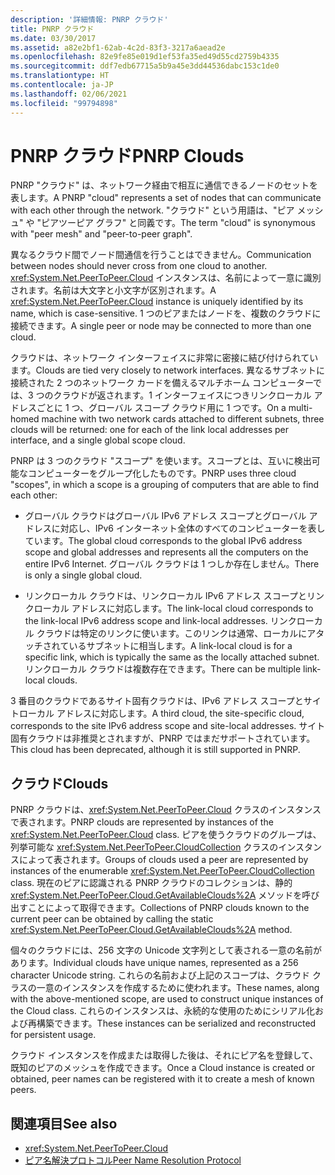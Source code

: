 ```yaml
---
description: '詳細情報: PNRP クラウド'
title: PNRP クラウド
ms.date: 03/30/2017
ms.assetid: a82e2bf1-62ab-4c2d-83f3-3217a6aead2e
ms.openlocfilehash: 82e9fe85e019d1ef53fa35ed49d55cd2759b4335
ms.sourcegitcommit: ddf7edb67715a5b9a45e3dd44536dabc153c1de0
ms.translationtype: HT
ms.contentlocale: ja-JP
ms.lasthandoff: 02/06/2021
ms.locfileid: "99794898"
---
```

# <a name="pnrp-clouds"></a><span data-ttu-id="b0166-103">PNRP クラウド</span><span class="sxs-lookup"><span data-stu-id="b0166-103">PNRP Clouds</span></span>

<span data-ttu-id="b0166-104">PNRP "クラウド" は、ネットワーク経由で相互に通信できるノードのセットを表します。</span><span class="sxs-lookup"><span data-stu-id="b0166-104">A PNRP "cloud" represents a set of nodes that can communicate with each other through the network.</span></span> <span data-ttu-id="b0166-105">"クラウド" という用語は、"ピア メッシュ" や "ピアツーピア グラフ" と同義です。</span><span class="sxs-lookup"><span data-stu-id="b0166-105">The term "cloud" is synonymous with "peer mesh" and "peer-to-peer graph".</span></span>  
  
 <span data-ttu-id="b0166-106">異なるクラウド間でノード間通信を行うことはできません。</span><span class="sxs-lookup"><span data-stu-id="b0166-106">Communication between nodes should never cross from one cloud to another.</span></span> <span data-ttu-id="b0166-107"><xref:System.Net.PeerToPeer.Cloud> インスタンスは、名前によって一意に識別されます。名前は大文字と小文字が区別されます。</span><span class="sxs-lookup"><span data-stu-id="b0166-107">A <xref:System.Net.PeerToPeer.Cloud> instance is uniquely identified by its name, which is case-sensitive.</span></span> <span data-ttu-id="b0166-108">1 つのピアまたはノードを、複数のクラウドに接続できます。</span><span class="sxs-lookup"><span data-stu-id="b0166-108">A single peer or node may be connected to more than one cloud.</span></span>  
  
 <span data-ttu-id="b0166-109">クラウドは、ネットワーク インターフェイスに非常に密接に結び付けられています。</span><span class="sxs-lookup"><span data-stu-id="b0166-109">Clouds are tied very closely to network interfaces.</span></span>  <span data-ttu-id="b0166-110">異なるサブネットに接続された 2 つのネットワーク カードを備えるマルチホーム コンピューターでは、3 つのクラウドが返されます。1 インターフェイスにつきリンクローカル アドレスごとに 1 つ、グローバル スコープ クラウド用に 1 つです。</span><span class="sxs-lookup"><span data-stu-id="b0166-110">On a multi-homed machine with two network cards attached to different subnets, three clouds will be returned: one for each of the link local addresses per interface, and a single global scope cloud.</span></span>  
  
 <span data-ttu-id="b0166-111">PNRP は 3 つのクラウド "スコープ" を使います。スコープとは、互いに検出可能なコンピューターをグループ化したものです。</span><span class="sxs-lookup"><span data-stu-id="b0166-111">PNRP uses three cloud "scopes", in which a scope is a grouping of computers that are able to find each other:</span></span>  
  
- <span data-ttu-id="b0166-112">グローバル クラウドはグローバル IPv6 アドレス スコープとグローバル アドレスに対応し、IPv6 インターネット全体のすべてのコンピューターを表しています。</span><span class="sxs-lookup"><span data-stu-id="b0166-112">The global cloud corresponds to the global IPv6 address scope and global addresses and represents all the computers on the entire IPv6 Internet.</span></span> <span data-ttu-id="b0166-113">グローバル クラウドは 1 つしか存在しません。</span><span class="sxs-lookup"><span data-stu-id="b0166-113">There is only a single global cloud.</span></span>  
  
- <span data-ttu-id="b0166-114">リンクローカル クラウドは、リンクローカル IPv6 アドレス スコープとリンクローカル アドレスに対応します。</span><span class="sxs-lookup"><span data-stu-id="b0166-114">The link-local cloud corresponds to the link-local IPv6 address scope and link-local addresses.</span></span> <span data-ttu-id="b0166-115">リンクローカル クラウドは特定のリンクに使います。このリンクは通常、ローカルにアタッチされているサブネットに相当します。</span><span class="sxs-lookup"><span data-stu-id="b0166-115">A link-local cloud is for a specific link, which is typically the same as the locally attached subnet.</span></span> <span data-ttu-id="b0166-116">リンクローカル クラウドは複数存在できます。</span><span class="sxs-lookup"><span data-stu-id="b0166-116">There can be multiple link-local clouds.</span></span>  
  
 <span data-ttu-id="b0166-117">3 番目のクラウドであるサイト固有クラウドは、IPv6 アドレス スコープとサイトローカル アドレスに対応します。</span><span class="sxs-lookup"><span data-stu-id="b0166-117">A third cloud, the site-specific cloud, corresponds to the site IPv6 address scope and site-local addresses.</span></span> <span data-ttu-id="b0166-118">サイト固有クラウドは非推奨とされますが、PNRP ではまだサポートされています。</span><span class="sxs-lookup"><span data-stu-id="b0166-118">This cloud has been deprecated, although it is still supported in PNRP.</span></span>  
  
## <a name="clouds"></a><span data-ttu-id="b0166-119">クラウド</span><span class="sxs-lookup"><span data-stu-id="b0166-119">Clouds</span></span>  

 <span data-ttu-id="b0166-120">PNRP クラウドは、<xref:System.Net.PeerToPeer.Cloud> クラスのインスタンスで表されます。</span><span class="sxs-lookup"><span data-stu-id="b0166-120">PNRP clouds are represented by instances of the <xref:System.Net.PeerToPeer.Cloud> class.</span></span> <span data-ttu-id="b0166-121">ピアを使うクラウドのグループは、列挙可能な <xref:System.Net.PeerToPeer.CloudCollection> クラスのインスタンスによって表されます。</span><span class="sxs-lookup"><span data-stu-id="b0166-121">Groups of clouds used a peer are represented by instances of the enumerable <xref:System.Net.PeerToPeer.CloudCollection> class.</span></span> <span data-ttu-id="b0166-122">現在のピアに認識される PNRP クラウドのコレクションは、静的 <xref:System.Net.PeerToPeer.Cloud.GetAvailableClouds%2A> メソッドを呼び出すことによって取得できます。</span><span class="sxs-lookup"><span data-stu-id="b0166-122">Collections of PNRP clouds known to the current peer can be obtained by calling the static <xref:System.Net.PeerToPeer.Cloud.GetAvailableClouds%2A> method.</span></span>  
  
 <span data-ttu-id="b0166-123">個々のクラウドには、256 文字の Unicode 文字列として表される一意の名前があります。</span><span class="sxs-lookup"><span data-stu-id="b0166-123">Individual clouds have unique names, represented as a 256 character Unicode string.</span></span> <span data-ttu-id="b0166-124">これらの名前および上記のスコープは、クラウド クラスの一意のインスタンスを作成するために使われます。</span><span class="sxs-lookup"><span data-stu-id="b0166-124">These names, along with the above-mentioned scope, are used to construct unique instances of the Cloud class.</span></span> <span data-ttu-id="b0166-125">これらのインスタンスは、永続的な使用のためにシリアル化および再構築できます。</span><span class="sxs-lookup"><span data-stu-id="b0166-125">These instances can be serialized and reconstructed for persistent usage.</span></span>  
  
 <span data-ttu-id="b0166-126">クラウド インスタンスを作成または取得した後は、それにピア名を登録して、既知のピアのメッシュを作成できます。</span><span class="sxs-lookup"><span data-stu-id="b0166-126">Once a Cloud instance is created or obtained, peer names can be registered with it to create a mesh of known peers.</span></span>  
  
## <a name="see-also"></a><span data-ttu-id="b0166-127">関連項目</span><span class="sxs-lookup"><span data-stu-id="b0166-127">See also</span></span>

- <xref:System.Net.PeerToPeer.Cloud>
- [<span data-ttu-id="b0166-128">ピア名解決プロトコル</span><span class="sxs-lookup"><span data-stu-id="b0166-128">Peer Name Resolution Protocol</span></span>](peer-name-resolution-protocol.md)
